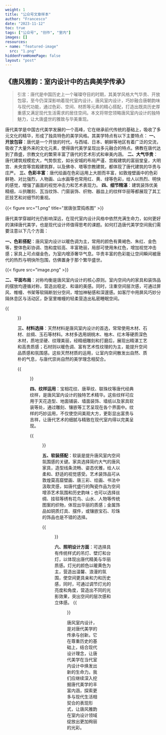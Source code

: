```yaml
---
weight: 1
title: "公众号文章样本"
author: "Francesco"
date: "2023-11-12"
toc: true
tags: ["公众号", "创作", "室内"]
images: []
resources:
- name: "featured-image"
  src: "1.png"
hiddenFromHomePage: false
layout: "post"
---
```


## 《唐风雅韵：室内设计中的古典美学传承》
>
> 引言：唐代是中国历史上一个璀璨夺目的时期，其美学风格大气华贵、开放包容，至今仍深深影响着现代室内设计。唐风室内设计，巧妙融合唐朝韵味与现代功能，通过色彩、空间、材质等元素的精心搭配，打造出既具历史厚重感又满足现代生活需求的居住空间。本文将带您领略唐风室内设计的独特魅力，让大唐盛世的雅致与华美重现。  

唐代美学是中国古代美学发展的一个高峰，它在继承前代传统的基础上，吸收了多元文化的精华，形成了独具特色的美学风格。其美学特点有以下主要特点：
__一、开放包容__：唐代是一个开放的时代，与西域、日本、朝鲜等地区有着广泛的交流，吸收了大量外来的文化元素，使得唐代美学呈现出多元融合的特点。佛教在唐代达到了鼎盛，宗教文化的繁荣丰富了唐代的艺术形式和审美内涵。
__二、大气华贵__：唐代建筑规模宏大，气势恢宏，如长安城的布局严谨、宫殿建筑的富丽堂皇，大明宫、未央宫等宫殿建筑群，以及佛寺、塔等宗教建筑，都体现了唐代建筑的华贵与庄严。
__三、色彩丰富__：唐代绘画在色彩运用上大胆而丰富，如敦煌壁画中的色彩鲜艳、对比强烈，人物画、山水画等也常用红、黄、绿等色彩，给人以热烈、明快的感觉，增强了画面的视觉冲击力和艺术表现力。
__四、细节精湛__：建筑装饰优美精细，斗拱雕刻、瓦当纹饰、门窗装饰、织物、器皿上的纹样华丽等都展现了其工匠技艺和对细节的重视。

{{< figure src="1.png" title="居唐张萱捣练图" >}}

唐代美学穿越时光仍影响深远，在现代室内设计风格中依然充满生命力，如何更好的演绎唐代美学，也是现代设计师值得思考的课题。如何打造唐代美学空间我们需要注意以下几个方面：

__一、色彩搭配__：唐风室内设计以暖色调为主，常用的颜色有黄褐色、朱红、金色等，整体色彩协调、饱和度较高、丰富艳丽，局部可使用朱红色，增加视觉冲击感；家具上可点缀金色，为室内增添奢华气息。华贵丰富的色彩能让空间瞬间被唐代的热烈与明快所包围，仿佛置身于那个繁华盛世。

{{< figure src="image.png" >}}

__二、平面布局__：对称均衡是唐风室内设计的核心原则。室内空间内的家具和装饰品的摆放均遵循对称，营造出稳定、和谐的美感。同时，注重空间层次感，可通过屏风、帷幔、书架等软隔断划分空间，增加神秘感和深邃感。如客厅中用屏风巧妙分隔休息区与活动区，卧室里帷幔的轻柔营造出私密睡眠空间。

{{<figure src="image-1.png" >}}

__三、材料选择__：天然材料是唐风室内设计的首选，常常使用木材、石材、丝绸、玉石等材料。木材多选用胡桃木、柚木、红木等硬质深色木材，质地坚硬、纹理美丽，经精细雕刻和打磨后，展现出精湛工艺和高贵质感；石材则以暖色调、富有艺术性纹理的为主，能提升空间品质感和氛围感。这些天然材质的运用，让室内空间散发出自然、质朴的气息，与唐代崇尚自然的美学理念相契合。

{{<figure src="image-2.png" >}}

__四、纹样运用__：宝相花纹、唐草纹、联珠纹等唐代经典纹样，是唐风室内设计的独特艺术精华。这些纹样可应用于天花造型、地面铺装、墙面装饰、墙纸以及家具软装等处，通过雕刻、镶嵌等工艺呈现在各个界面中。纹样的巧妙运用，不仅使空间美观大方，更彰显出富贵与吉祥，让唐代艺术的细腻与精致在现代室内得以完美呈现。

{{<figure src="image-3.png" >}}

__五、软装搭配__：软装是提升唐风室内空间氛围感的关键。家具选择简约大气的唐风家具，造型线条流畅、姿态优雅，给人以柔和、舒适的视觉感受。艺术装饰品可从敦煌莫高窟壁画、唐三彩、绘画、书法中汲取灵感，如唐代盛行的陶瓷作品为空间增添艺术氛围和历史韵味；也可以选择丝绸、挂毯等绣有花鸟、山水、人物等传统图案的织物，体现出华丽的质感；金属饰品如铜质灯具、摆件，或镶嵌宝石、珍珠的饰品也是不错的选择。

{{<figure src="image-4.png">}}

__六、照明设计方面__：可选择具有传统样式的吊灯、壁灯和台灯，以体现出唐代精美与华丽质感。灯光的颜色以暖黄色为主，营造出温馨、浪漫的氛围，使空间更具亲和力和历史感，同时，可通过调节灯光的亮度和角度，营造出不同的光影效果，突出空间的层次感和立体感。
{{<figure src="image-5.png" title="唐代灯具" >}}

唐风室内设计，是对唐代美学的传承与创新。它在尊重历史的基础上，结合现代设计理念，让唐代美学在当代室内设计中焕发出新的生命力。我们应继续深入挖掘唐代美学的丰富内涵，探索更多与现代生活相契合的表现形式，让唐风雅韵在室内设计领域绽放出更加绚丽的光彩。

